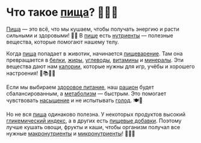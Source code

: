 # Что такое [пища](food.md)? 🍎🥦🍞

[Пища](food.md) — это всё, что мы кушаем, чтобы получать энергию и расти сильными и здоровыми! 💪😊 В [пище](food.md) есть [нутриенты](nutrient.md) — полезные вещества, которые помогают нашему телу.

Когда [пища](food.md) попадает в животик, начинается [пищеварение](digestion.md). Там она превращается в [белки](protein.md), [жиры](fats.md), [углеводы](carbohydrates.md), [витамины](vitamins.md) и [минералы](minerals.md). Эти вещества дают нам [калории](calories.md), которые нужны для игр, учёбы и хорошего настроения! 🎨📚🏃‍♂️

Если мы выбираем [здоровое питание](healthy_eating.md), наш [рацион](ration.md) будет сбалансированным, а [метаболизм](metabolism.md) — быстрым. Это помогает чувствовать [насыщение](saturation.md) и не испытывать [голод](hunger.md). 🍽️🤗

Но не вся [пища](food.md) одинаково полезна. У некоторых продуктов высокий [гликемический индекс](glycemic_index.md), а в других есть [пищевые добавки](food_additives.md). Поэтому лучше кушать овощи, фрукты и каши, чтобы организм получал все нужные [макронутриенты](macronutrients.md) и [микронутриенты](micronutients.md)! 🥕🍏🍚
